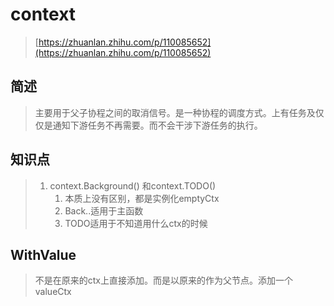 # context

> [https://zhuanlan.zhihu.com/p/110085652](https://zhuanlan.zhihu.com/p/110085652)

## 简述

> 主要用于父子协程之间的取消信号。是一种协程的调度方式。上有任务及仅仅是通知下游任务不再需要。而不会干涉下游任务的执行。

## 知识点

> 1. context.Background\(\) 和context.TODO\(\)
>    1. 本质上没有区别，都是实例化emptyCtx
>    2. Back..适用于主函数
>    3. TODO适用于不知道用什么ctx的时候

## WithValue

> 不是在原来的ctx上直接添加。而是以原来的作为父节点。添加一个valueCtx




